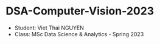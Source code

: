 # DSA-Computer-Vision-2023

- Student: Viet Thai NGUYEN
- Class: MSc Data Science & Analytics - Spring 2023

